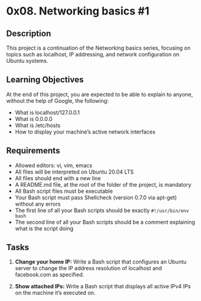# 0x08. Networking basics #1

## Description
This project is a continuation of the Networking basics series, focusing on topics such as localhost, IP addressing, and network configuration on Ubuntu systems.

## Learning Objectives
At the end of this project, you are expected to be able to explain to anyone, without the help of Google, the following:
- What is localhost/127.0.0.1
- What is 0.0.0.0
- What is /etc/hosts
- How to display your machine’s active network interfaces

## Requirements
- Allowed editors: vi, vim, emacs
- All files will be interpreted on Ubuntu 20.04 LTS
- All files should end with a new line
- A README.md file, at the root of the folder of the project, is mandatory
- All Bash script files must be executable
- Your Bash script must pass Shellcheck (version 0.7.0 via apt-get) without any errors
- The first line of all your Bash scripts should be exactly `#!/usr/bin/env bash`
- The second line of all your Bash scripts should be a comment explaining what is the script doing

## Tasks
1. **Change your home IP:** Write a Bash script that configures an Ubuntu server to change the IP address resolution of localhost and facebook.com as specified.
   
2. **Show attached IPs:** Write a Bash script that displays all active IPv4 IPs on the machine it’s executed on.

